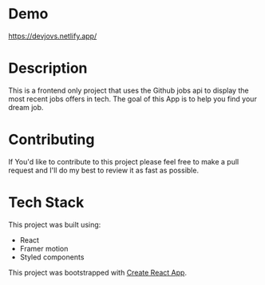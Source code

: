 # Demo
 https://devjovs.netlify.app/

# Description
 This is a frontend only project that uses the Github jobs api to display the most recent jobs offers in tech.
 The goal of this App is to help you find your dream job.
 
 # Contributing
 If You'd like to contribute to this project please feel free to make a pull request and I'll do my best to review it as fast as possible.
 
# Tech Stack
 This project was built using:
 - React 
 - Framer motion
 - Styled components


This project was bootstrapped with [Create React App](https://github.com/facebook/create-react-app).
